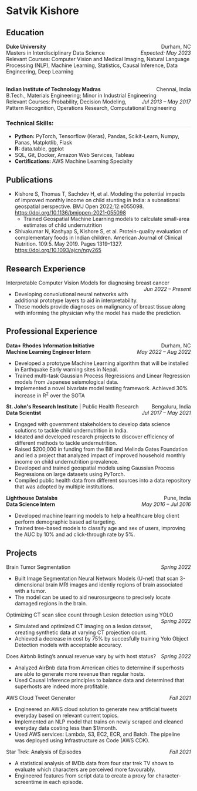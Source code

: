 # Satvik Kishore

## Education

<p style="text-align:left; margin-bottom:0;">
    <b>Duke University</b>
    <span style="float:right; margin-bottom:0;">
        Durham, NC
    </span>
</p>
<p style="text-align:left;margin:0; padding-top:0;">
    Masters in Interdisciplinary Data Science
    <span style="float:right; margin:0; padding-top:0;">
        <i>Expected: May 2023</i>
    </span>
</p>
Relevant Courses: Computer Vision and Medical Imaging, Natural Language Processing (NLP), Machine Learning, Statistics, Causal Inference, Data Engineering, Deep Learning

<p style="text-align:left; margin-bottom:0;">
    <br>  
    <b>Indian Institute of Technology Madras</b>
    <span style="float:right; margin-bottom:0;">
        Chennai, India
    </span>
</p>
<p style="text-align:left;margin:0; padding-top:0;">
    B.Tech., Materials Engineering; Minor in Industrial Engineering 
    <span style="float:right; margin-bottom:0;">
        <i>Jul 2013 &ndash; May 2017</i>
    </span>
</p>
Relevant Courses: Probability, Decision Modeling, Pattern Recognition, Operations Research, Computational Engineering

<h3 style="text-align:left; border-bottom-width:1px; border-bottom-style:solid; border-bottom-color:rgb(234, 236, 239)">
Technical Skills:
</h3>

- <b>Python:</b> PyTorch, Tensorflow (Keras), Pandas, Scikit-Learn, Numpy, Panas, Matplotlib, Flask
- <b>R:</b> data.table, ggplot
- SQL, Git, Docker, Amazon Web Services, Tableau
- <b>Certifications: </b> AWS Machine Learning Specialty


## Publications

- Kishore S, Thomas T, Sachdev H, et al. Modeling the potential impacts of improved monthly income on child stunting in India: a subnational geospatial perspective. BMJ Open 2022;12:e055098. https://doi.org/10.1136/bmjopen-2021-055098
    - Trained Geospatial Machine Learning models to calculate small-area estimates of child undernutrition
- Shivakumar N, Kashyap S, Kishore S, et al. Protein-quality evaluation of complementary foods in Indian children. American Journal of Clinical Nutrition. 109:5. May 2019. Pages 1319–1327. https://doi.org/10.1093/ajcn/nqy265

## Research Experience

<p style="text-align:left;margin:0; padding-top:0;">
    Interpretable Computer Vision Models for diagnosing breast cancer
    <span style="float:right; margin-bottom:0;">
        <i>Jun 2022 &ndash; Present</i>
    </span>
</p>

- Developing convolutional neural networks with additional prototype layers to aid in interpretability.  
- These models provide diagnoses on malignancy of breast tissue along with informing the physician why the model has made the prediction.

## Professional Experience

<p style="text-align:left;margin:0; padding-top:0;">
    <b>Data+ Rhodes Information Initiative</b>
    <span style="float:right; margin-bottom:0;">
        Durham, NC
    </span>
</p>
<p style="text-align:left;margin:0; padding-top:0;">
    <b> Machine Learning Engineer Intern</b>
    <span style="float:right; margin-bottom:0;">
        <i>May 2022 &ndash; Aug 2022</i>
    </span>
</p>

- Developed a prototype Machine Learning algorithm that will be installed in Earthquake Early warning sites in Nepal.
- Trained multi-task Gaussian Process Regressions and Linear Regression models from Japanese seismological data.
- Implemented a novel bivariate model testing framework. Achieved 30% increase in R<sup>2</sup> over the SOTA

<p style="text-align:left;margin:0; padding-top:0;">
    <b>St. John's Research Institute</b> | Public Health Research
    <span style="float:right; margin-bottom:0;">
    Bengaluru, India
    </span>
</p>
<p style="text-align:left;margin:0; padding-top:0;">
    <b> Data Scientist</b>
    <span style="float:right; margin-bottom:0;">
        <i>Jul 2017 &ndash; May 2021</i>
    </span>
</p>

- Engaged with government stakeholders to develop data science solutions to tackle child undernutrition in India.
- Ideated and developed research projects to discover efficiency of different methods to tackle undernutrition. 
- Raised \$200,000 in funding from the Bill and Melinda Gates Foundation and led a project that analyzed impact of improved household monthly income on child undernutrition prevalence.
- Developed and trained geospatial models using Gaussian Process Regressions on large datasets using PyTorch.
- Compiled public health data from different sources into a data repository that was adopted by multiple institutions.


<p style="text-align:left;margin:0; padding-top:0;">
    <b> Lighthouse Datalabs </b>
    <span style="float:right; margin-bottom:0;">
        Pune, India
    </span>
</p>
<p style="text-align:left;margin:0; padding-top:0;">
    <b> Data Science Intern</b>
    <span style="float:right; margin-bottom:0;">
        <i>May 2016 &ndash; Jul 2016</i>
    </span>
</p>

- Developed machine learning models to help a healthcare blog client perform demographic based ad targeting.
- Trained tree-based models to classify age and sex of users, improving the AUC by 10% and ad click-through rate by 5%.

## Projects

<p style="text-align:left;margin:0; padding-top:0;">
    Brain Tumor Segmentation
    <span style="float:right; margin-bottom:0;">
        <i>Spring 2022</i>
    </span>
</p>

- Built Image Segmentation Neural Network Models (U-net) that scan 3-dimensional brain MRI images and identiy regions of brain associated with a tumor.
- The model can be used to aid neurosurgeons to precisely locate damaged regions in the brain.

<p style="text-align:left;margin:0; padding-top:0;">
    Optimizing CT scan slice count through Lesion detection using YOLO
    <span style="float:right; margin-bottom:0;">
        <i>Spring 2022</i>
    </span>
</p>

- Simulated and optimized CT imaging on a lesion dataset, creating synthetic data at varying CT projection count.
- Achieved a decrease in cost by 75% by succesfully training Yolo Object Detection models with acceptable accuracy.

<p style="text-align:left;margin:0; padding-top:0;">
    Does Airbnb listing’s annual revenue vary by with host status?
    <span style="float:right; margin-bottom:0;">
        <i>Spring 2022</i>
    </span>
</p>

- Analyzed AirBnb data from American cities to determine if superhosts are able to generate more revenue than regular hosts.
- Used Causal Inference principles to balance data and determined that superhosts are indeed more profitable.

<p style="text-align:left;margin:0; padding-top:0;">
    AWS Cloud Tweet Generator
    <span style="float:right; margin-bottom:0;">
        <i>Fall 2021</i>
    </span>
</p>

- Engineered an AWS cloud solution to generate new artificial tweets everyday based on relevant current topics.
- Implemented an NLP model that trains on newly scraped and cleaned everyday data costing less than $1/month.
- Used AWS services: Lambda, S3, EC2, ECR, and Batch. The pipeline was deployed using Infrastructure as Code (AWS CDK).

<p style="text-align:left;margin:0; padding-top:0;">
    Star Trek: Analysis of Episodes
    <span style="float:right; margin-bottom:0;">
        <i>Fall 2021</i>
    </span>
</p>

- A statistical analysis of IMDb data from four star trek TV shows to evaluate which characters are perceived more favourably.
- Engineered features from script data to create a proxy for character-screentime in each episode. 


